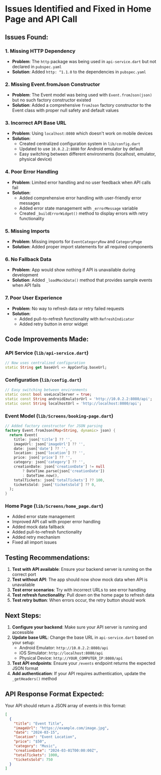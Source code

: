 # Issues Identified and Fixed in Home Page and API Call

## Issues Found:

### 1. **Missing HTTP Dependency**
- **Problem**: The `http` package was being used in `api-service.dart` but not declared in `pubspec.yaml`
- **Solution**: Added `http: ^1.1.0` to the dependencies in `pubspec.yaml`

### 2. **Missing Event.fromJson Constructor**
- **Problem**: The Event model was being used with `Event.fromJson(json)` but no such factory constructor existed
- **Solution**: Added a comprehensive `fromJson` factory constructor to the Event class with proper null safety and default values

### 3. **Incorrect API Base URL**
- **Problem**: Using `localhost:8080` which doesn't work on mobile devices
- **Solution**: 
  - Created centralized configuration system in `lib/config.dart`
  - Updated to use `10.0.2.2:8080` for Android emulator by default
  - Easy switching between different environments (localhost, emulator, physical device)

### 4. **Poor Error Handling**
- **Problem**: Limited error handling and no user feedback when API calls fail
- **Solution**: 
  - Added comprehensive error handling with user-friendly error messages
  - Added error state management with `_errorMessage` variable
  - Created `_buildErrorWidget()` method to display errors with retry functionality

### 5. **Missing Imports**
- **Problem**: Missing imports for `EventCategoryRow` and `CategoryPage`
- **Solution**: Added proper import statements for all required components

### 6. **No Fallback Data**
- **Problem**: App would show nothing if API is unavailable during development
- **Solution**: Added `_loadMockData()` method that provides sample events when API fails

### 7. **Poor User Experience**
- **Problem**: No way to refresh data or retry failed requests
- **Solution**: 
  - Added pull-to-refresh functionality with `RefreshIndicator`
  - Added retry button in error widget

## Code Improvements Made:

### API Service (`lib/api-service.dart`)
```dart
// Now uses centralized configuration
static String get baseUrl => AppConfig.baseUrl;
```

### Configuration (`lib/config.dart`)
```dart
// Easy switching between environments
static const bool useLocalServer = true;
static const String androidEmulatorUrl = 'http://10.0.2.2:8080/api';
static const String localhostUrl = 'http://localhost:8080/api';
```

### Event Model (`lib/Screens/booking-page.dart`)
```dart
// Added factory constructor for JSON parsing
factory Event.fromJson(Map<String, dynamic> json) {
  return Event(
    title: json['title'] ?? '',
    imageUrl: json['imageUrl'] ?? '',
    date: json['date'] ?? '',
    location: json['location'] ?? '',
    price: json['price'] ?? '',
    category: json['category'] ?? '',
    creationDate: json['creationDate'] != null 
        ? DateTime.parse(json['creationDate']) 
        : DateTime.now(),
    totalTickets: json['totalTickets'] ?? 100,
    ticketsSold: json['ticketsSold'] ?? 0,
  );
}
```

### Home Page (`lib/Screens/home_page.dart`)
- Added error state management
- Improved API call with proper error handling
- Added mock data fallback
- Added pull-to-refresh functionality
- Added retry mechanism
- Fixed all import issues

## Testing Recommendations:

1. **Test with API available**: Ensure your backend server is running on the correct port
2. **Test without API**: The app should now show mock data when API is unavailable
3. **Test error scenarios**: Try with incorrect URLs to see error handling
4. **Test refresh functionality**: Pull down on the home page to refresh data
5. **Test retry button**: When errors occur, the retry button should work

## Next Steps:

1. **Configure your backend**: Make sure your API server is running and accessible
2. **Update base URL**: Change the base URL in `api-service.dart` based on your setup:
   - Android Emulator: `http://10.0.2.2:8080/api`
   - iOS Simulator: `http://localhost:8080/api`
   - Physical Device: `http://YOUR_COMPUTER_IP:8080/api`
3. **Test API endpoints**: Ensure your `/events` endpoint returns the expected JSON format
4. **Add authentication**: If your API requires authentication, update the `_getHeaders()` method

## API Response Format Expected:

Your API should return a JSON array of events in this format:
```json
[
  {
    "title": "Event Title",
    "imageUrl": "https://example.com/image.jpg",
    "date": "2024-03-15",
    "location": "Event Location",
    "price": "$50",
    "category": "Music",
    "creationDate": "2024-03-01T00:00:00Z",
    "totalTickets": 1000,
    "ticketsSold": 750
  }
]
```
